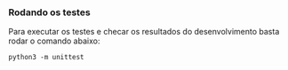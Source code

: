 ### Rodando os testes

Para executar os testes e checar os resultados do desenvolvimento basta rodar o comando abaixo:

```shell
python3 -m unittest
```
